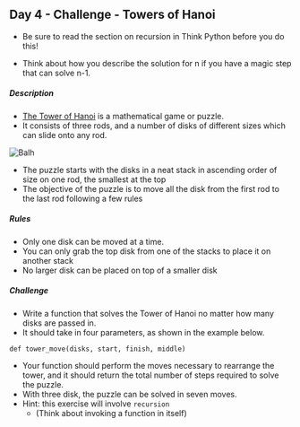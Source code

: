## Day 4 - Challenge - Towers of Hanoi

* Be sure to read the section on recursion in Think Python before you do this!

* Think about how you describe the solution for n if you have a magic step that can solve n-1.

#####  Description

* [The Tower of Hanoi](http://en.wikipedia.org/wiki/Tower_of_Hanoi) is a mathematical game or puzzle. 
* It consists of three rods, and a number of disks of different sizes which can slide onto any rod. 

![Balh](https://upload.wikimedia.org/wikipedia/commons/0/07/Tower_of_Hanoi.jpeg)


* The puzzle starts with the disks in a neat stack in ascending order of size on one rod, the smallest at the top
* The objective of the puzzle is to move all the disk from the first rod to the last rod following a few rules

##### Rules

* Only one disk can be moved at a time.
* You can only grab the top disk from one of the stacks to place it on another stack
* No larger disk can be placed on top of a smaller disk

##### Challenge

* Write a function that solves the Tower of Hanoi no matter how many disks are passed in.
* It should take in four parameters, as shown in the example below. 
```
def tower_move(disks, start, finish, middle)
```

* Your function should perform the moves necessary to rearrange the tower, and it should return the total number of steps required to solve the puzzle.
* With three disk, the puzzle can be solved in seven moves. 
* Hint: this exercise will involve `recursion`
    * (Think about invoking a function in itself)
